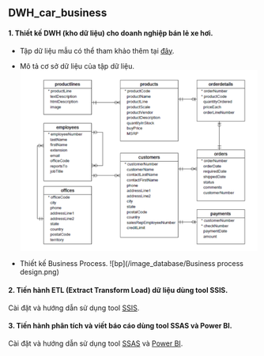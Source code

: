 ## DWH_car_business
#### 1. Thiết kế DWH (kho dữ liệu) cho doanh nghiệp bán lẻ xe hơi.
* Tập dữ liệu mẫu có thể tham khảo thêm tại [đây](https://www.mysqltutorial.org/mysql-sample-database.aspx).

* Mô tả cơ sở dữ liệu của tập dữ liệu.
![csdl](/image_database/image_database.png)

* Thiết kế Business Process.
![bp](/image_database/Business process design.png)
#### 2. Tiến hành ETL (Extract Transform Load) dữ liệu dùng tool SSIS.
  Cài đặt và hướng dẫn sử dụng tool [SSIS](https://docs.microsoft.com/en-us/sql/integration-services/install-windows/install-integration-services?view=sql-server-ver15).
#### 3. Tiến hành phân tích và viết báo cáo dùng tool SSAS và Power BI.
  Cài đặt và hướng dẫn sử dụng tool [SSAS](https://docs.microsoft.com/en-us/analysis-services/instances/install-windows/install-analysis-services?view=asallproducts-allversions) và [Power BI](https://docs.microsoft.com/en-us/learn/powerplatform/power-bi).
